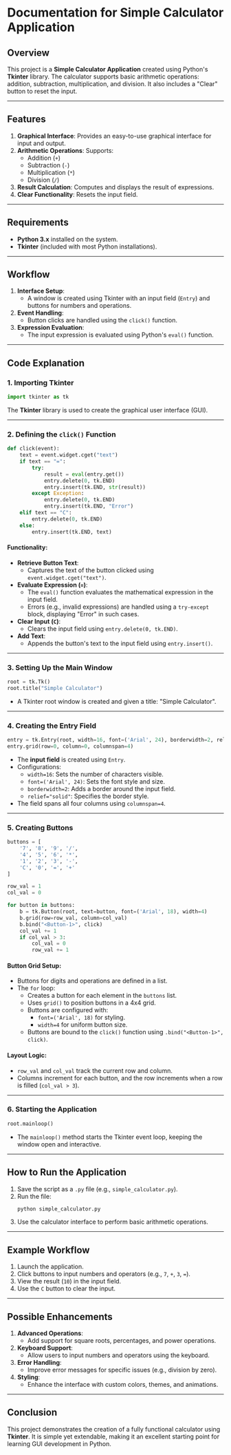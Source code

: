 # Documentation for Simple Calculator Application

## Overview
This project is a **Simple Calculator Application** created using Python's **Tkinter** library. The calculator supports basic arithmetic operations: addition, subtraction, multiplication, and division. It also includes a "Clear" button to reset the input.

---

## Features
1. **Graphical Interface**: Provides an easy-to-use graphical interface for input and output.
2. **Arithmetic Operations**: Supports:
   - Addition (`+`)
   - Subtraction (`-`)
   - Multiplication (`*`)
   - Division (`/`)
3. **Result Calculation**: Computes and displays the result of expressions.
4. **Clear Functionality**: Resets the input field.

---

## Requirements
- **Python 3.x** installed on the system.
- **Tkinter** (included with most Python installations).

---

## Workflow
1. **Interface Setup**:
   - A window is created using Tkinter with an input field (`Entry`) and buttons for numbers and operations.
2. **Event Handling**:
   - Button clicks are handled using the `click()` function.
3. **Expression Evaluation**:
   - The input expression is evaluated using Python's `eval()` function.

---

## Code Explanation

### 1. Importing Tkinter
```python
import tkinter as tk
```
The **Tkinter** library is used to create the graphical user interface (GUI).

---

### 2. Defining the `click()` Function
```python
def click(event):
    text = event.widget.cget("text")
    if text == "=":
        try:
            result = eval(entry.get())
            entry.delete(0, tk.END)
            entry.insert(tk.END, str(result))
        except Exception:
            entry.delete(0, tk.END)
            entry.insert(tk.END, "Error")
    elif text == "C":
        entry.delete(0, tk.END)
    else:
        entry.insert(tk.END, text)
```

#### Functionality:
- **Retrieve Button Text**:
  - Captures the text of the button clicked using `event.widget.cget("text")`.
- **Evaluate Expression (`=`)**:
  - The `eval()` function evaluates the mathematical expression in the input field.
  - Errors (e.g., invalid expressions) are handled using a `try-except` block, displaying "Error" in such cases.
- **Clear Input (`C`)**:
  - Clears the input field using `entry.delete(0, tk.END)`.
- **Add Text**:
  - Appends the button's text to the input field using `entry.insert()`.

---

### 3. Setting Up the Main Window
```python
root = tk.Tk()
root.title("Simple Calculator")
```
- A Tkinter root window is created and given a title: "Simple Calculator".

---

### 4. Creating the Entry Field
```python
entry = tk.Entry(root, width=16, font=('Arial', 24), borderwidth=2, relief="solid")
entry.grid(row=0, column=0, columnspan=4)
```
- The **input field** is created using `Entry`.
- Configurations:
  - `width=16`: Sets the number of characters visible.
  - `font=('Arial', 24)`: Sets the font style and size.
  - `borderwidth=2`: Adds a border around the input field.
  - `relief="solid"`: Specifies the border style.
- The field spans all four columns using `columnspan=4`.

---

### 5. Creating Buttons
```python
buttons = [
    '7', '8', '9', '/',
    '4', '5', '6', '*',
    '1', '2', '3', '-',
    'C', '0', '=', '+'
]

row_val = 1
col_val = 0

for button in buttons:
    b = tk.Button(root, text=button, font=('Arial', 18), width=4)
    b.grid(row=row_val, column=col_val)
    b.bind("<Button-1>", click)
    col_val += 1
    if col_val > 3:
        col_val = 0
        row_val += 1
```
#### Button Grid Setup:
- Buttons for digits and operations are defined in a list.
- The `for` loop:
  - Creates a button for each element in the `buttons` list.
  - Uses `grid()` to position buttons in a 4x4 grid.
  - Buttons are configured with:
    - `font=('Arial', 18)` for styling.
    - `width=4` for uniform button size.
  - Buttons are bound to the `click()` function using `.bind("<Button-1>", click)`.

#### Layout Logic:
- `row_val` and `col_val` track the current row and column.
- Columns increment for each button, and the row increments when a row is filled (`col_val > 3`).

---

### 6. Starting the Application
```python
root.mainloop()
```
- The `mainloop()` method starts the Tkinter event loop, keeping the window open and interactive.

---

## How to Run the Application
1. Save the script as a `.py` file (e.g., `simple_calculator.py`).
2. Run the file:
   ```bash
   python simple_calculator.py
   ```
3. Use the calculator interface to perform basic arithmetic operations.

---

## Example Workflow
1. Launch the application.
2. Click buttons to input numbers and operators (e.g., `7`, `+`, `3`, `=`).
3. View the result (`10`) in the input field.
4. Use the `C` button to clear the input.

---

## Possible Enhancements
1. **Advanced Operations**:
   - Add support for square roots, percentages, and power operations.
2. **Keyboard Support**:
   - Allow users to input numbers and operators using the keyboard.
3. **Error Handling**:
   - Improve error messages for specific issues (e.g., division by zero).
4. **Styling**:
   - Enhance the interface with custom colors, themes, and animations.

---

## Conclusion
This project demonstrates the creation of a fully functional calculator using **Tkinter**. It is simple yet extendable, making it an excellent starting point for learning GUI development in Python.
